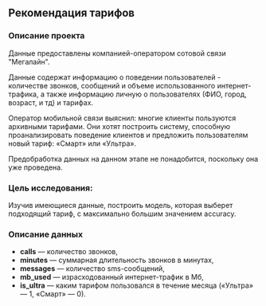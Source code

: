 ## Рекомендация тарифов


### Описание проекта

Данные предоставлены компанией-оператором сотовой связи "Мегалайн".

Данные содержат информацию о поведении пользователей - количестве звонков, сообщений и объеме использованного интернет-трафика, а также информацию личную о пользователях (ФИО, город, возраст, и тд) и тарифах.

Оператор мобильной связи выяснил: многие клиенты пользуются архивными тарифами. Они хотят построить систему, способную проанализировать поведение клиентов и предложить пользователям новый тариф: «Смарт» или «Ультра».

Предобработка данных на данном этапе не понадобится, поскольку она уже проведена.

    
### Цель исследования:
    
Изучив имеющиеся данные, построить модель, которая выберет подходящий тариф, с максимально большим значением accuracy. 

### Описание данных
    
* **сalls** — количество звонков,
* **minutes** — суммарная длительность звонков в минутах,
* **messages** — количество sms-сообщений,
* **mb_used** — израсходованный интернет-трафик в Мб,
* **is_ultra** — каким тарифом пользовался в течение месяца («Ультра» — 1, «Смарт» — 0).

